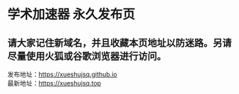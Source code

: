 # 学术加速器 永久发布页  
## 请大家记住新域名，并且收藏本页地址以防迷路。另请尽量使用火狐或谷歌浏览器进行访问。  
发布地址：https://xueshujsq.github.io  
最新地址：https://xueshujsq.top
